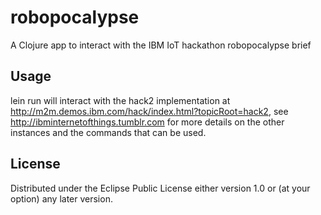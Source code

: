 # robopocalypse

A Clojure app to interact with the IBM IoT hackathon robopocalypse brief

## Usage

lein run will interact with the hack2 implementation at http://m2m.demos.ibm.com/hack/index.html?topicRoot=hack2, see http://ibminternetofthings.tumblr.com for more details on the other instances and the commands that can be used.

## License

Distributed under the Eclipse Public License either version 1.0 or (at
your option) any later version.
